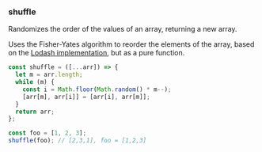 ### shuffle

Randomizes the order of the values of an array, returning a new array.

Uses the Fisher-Yates algorithm to reorder the elements of the array, based on the [Lodash implementation](https://github.com/lodash/lodash/blob/b2ea6b1cd251796dcb5f9700c4911a7b6223920b/shuffle.js), but as a pure function.

```js
const shuffle = ([...arr]) => {
  let m = arr.length;
  while (m) {
    const i = Math.floor(Math.random() * m--);
    [arr[m], arr[i]] = [arr[i], arr[m]];
  }
  return arr;
};
```

```js
const foo = [1, 2, 3];
shuffle(foo); // [2,3,1], foo = [1,2,3]
```
